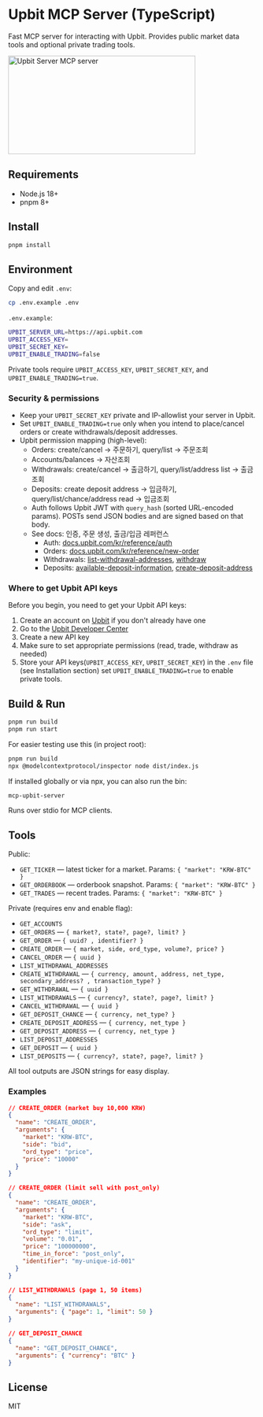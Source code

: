 # Upbit MCP Server (TypeScript)

Fast MCP server for interacting with Upbit. Provides public market data tools and optional private trading tools.

<a href="https://glama.ai/mcp/servers/@IQAIcom/mcp-upbit">
  <img width="380" height="200" src="https://glama.ai/mcp/servers/@IQAIcom/mcp-upbit/badge" alt="Upbit Server MCP server" />
</a>

## Requirements

- Node.js 18+
- pnpm 8+

## Install

```bash
pnpm install
```

## Environment

Copy and edit `.env`:

```bash
cp .env.example .env
```

`.env.example`:

```bash
UPBIT_SERVER_URL=https://api.upbit.com
UPBIT_ACCESS_KEY=
UPBIT_SECRET_KEY=
UPBIT_ENABLE_TRADING=false
```

Private tools require `UPBIT_ACCESS_KEY`, `UPBIT_SECRET_KEY`, and `UPBIT_ENABLE_TRADING=true`.

### Security & permissions

- Keep your `UPBIT_SECRET_KEY` private and IP-allowlist your server in Upbit.
- Set `UPBIT_ENABLE_TRADING=true` only when you intend to place/cancel orders or create withdrawals/deposit addresses.
- Upbit permission mapping (high-level):
  - Orders: create/cancel → 주문하기, query/list → 주문조회
  - Accounts/balances → 자산조회
  - Withdrawals: create/cancel → 출금하기, query/list/address list → 출금조회
  - Deposits: create deposit address → 입금하기, query/list/chance/address read → 입금조회
  - Auth follows Upbit JWT with `query_hash` (sorted URL-encoded params). POSTs send JSON bodies and are signed based on that body.
  - See docs: 인증, 주문 생성, 출금/입금 레퍼런스
    - Auth: [docs.upbit.com/kr/reference/auth](https://docs.upbit.com/kr/reference/auth)
    - Orders: [docs.upbit.com/kr/reference/new-order](https://docs.upbit.com/kr/reference/new-order)
    - Withdrawals: [list-withdrawal-addresses](https://docs.upbit.com/kr/reference/list-withdrawal-addresses), [withdraw](https://docs.upbit.com/kr/reference/withdraw)
    - Deposits: [available-deposit-information](https://docs.upbit.com/kr/reference/available-deposit-information), [create-deposit-address](https://docs.upbit.com/kr/reference/create-deposit-address)

### Where to get Upbit API keys

Before you begin, you need to get your Upbit API keys:

1. Create an account on [Upbit](https://upbit.com) if you don't already have one
2. Go to the [Upbit Developer Center](https://upbit.com/service_center/open_api_guide)
3. Create a new API key
4. Make sure to set appropriate permissions (read, trade, withdraw as needed)
5. Store your API keys(`UPBIT_ACCESS_KEY`, `UPBIT_SECRET_KEY`) in the `.env` file (see Installation section) set `UPBIT_ENABLE_TRADING=true` to enable private tools.

## Build & Run

```bash
pnpm run build
pnpm run start
```

For easier testing use this (in project root):

```bash
pnpm run build
npx @modelcontextprotocol/inspector node dist/index.js
```

If installed globally or via npx, you can also run the bin:

```bash
mcp-upbit-server
```

Runs over stdio for MCP clients.

## Tools

Public:

- `GET_TICKER` — latest ticker for a market. Params: `{ "market": "KRW-BTC" }`
- `GET_ORDERBOOK` — orderbook snapshot. Params: `{ "market": "KRW-BTC" }`
- `GET_TRADES` — recent trades. Params: `{ "market": "KRW-BTC" }`

Private (requires env and enable flag):

- `GET_ACCOUNTS`
- `GET_ORDERS` — `{ market?, state?, page?, limit? }`
- `GET_ORDER` — `{ uuid? , identifier? }`
- `CREATE_ORDER` — `{ market, side, ord_type, volume?, price? }`
- `CANCEL_ORDER` — `{ uuid }`
- `LIST_WITHDRAWAL_ADDRESSES`
- `CREATE_WITHDRAWAL` — `{ currency, amount, address, net_type, secondary_address? , transaction_type? }`
- `GET_WITHDRAWAL` — `{ uuid }`
- `LIST_WITHDRAWALS` — `{ currency?, state?, page?, limit? }`
- `CANCEL_WITHDRAWAL` — `{ uuid }`
- `GET_DEPOSIT_CHANCE` — `{ currency, net_type? }`
- `CREATE_DEPOSIT_ADDRESS` — `{ currency, net_type }`
- `GET_DEPOSIT_ADDRESS` — `{ currency, net_type }`
- `LIST_DEPOSIT_ADDRESSES`
- `GET_DEPOSIT` — `{ uuid }`
- `LIST_DEPOSITS` — `{ currency?, state?, page?, limit? }`

All tool outputs are JSON strings for easy display.

### Examples

```json
// CREATE_ORDER (market buy 10,000 KRW)
{
  "name": "CREATE_ORDER",
  "arguments": {
    "market": "KRW-BTC",
    "side": "bid",
    "ord_type": "price",
    "price": "10000"
  }
}
```

```json
// CREATE_ORDER (limit sell with post_only)
{
  "name": "CREATE_ORDER",
  "arguments": {
    "market": "KRW-BTC",
    "side": "ask",
    "ord_type": "limit",
    "volume": "0.01",
    "price": "100000000",
    "time_in_force": "post_only",
    "identifier": "my-unique-id-001"
  }
}
```

```json
// LIST_WITHDRAWALS (page 1, 50 items)
{
  "name": "LIST_WITHDRAWALS",
  "arguments": { "page": 1, "limit": 50 }
}
```

```json
// GET_DEPOSIT_CHANCE
{
  "name": "GET_DEPOSIT_CHANCE",
  "arguments": { "currency": "BTC" }
}
```

## License

MIT